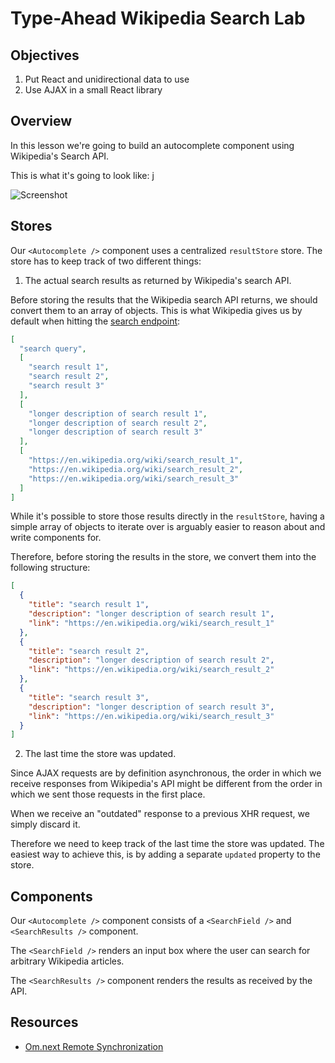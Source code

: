 # Type-Ahead Wikipedia Search Lab

## Objectives

1. Put React and unidirectional data to use
2. Use AJAX in a small React library

## Overview

In this lesson we're going to build an autocomplete component using Wikipedia's
Search API.

This is what it's going to look like: j

![Screenshot](https://s3.amazonaws.com/learn-verified/react-type-ahead-wikipedia-search-lab-screenshot.png)

## Stores

Our `<Autocomplete />` component uses a centralized `resultStore` store. The store has to keep track of two different things:

1. The actual search results as returned by Wikipedia's search API.

Before storing the results that the Wikipedia search API returns, we should convert them to an array of objects. This is what Wikipedia gives us by default when hitting the [search endpoint](https://en.wikipedia.org/w/api.php?action=opensearch&format=json&search=test):

```json
[
  "search query",
  [
    "search result 1",
    "search result 2",
    "search result 3"
  ],
  [
    "longer description of search result 1",
    "longer description of search result 2",
    "longer description of search result 3"
  ],
  [
    "https://en.wikipedia.org/wiki/search_result_1",
    "https://en.wikipedia.org/wiki/search_result_2",
    "https://en.wikipedia.org/wiki/search_result_3"
  ]
]
```

While it's possible to store those results directly in the `resultStore`, having a simple array of objects to iterate over is arguably easier to reason about and write components for.

Therefore, before storing the results in the store, we convert them into the following structure:

```json
[
  {
    "title": "search result 1",
    "description": "longer description of search result 1",
    "link": "https://en.wikipedia.org/wiki/search_result_1"
  },
  {
    "title": "search result 2",
    "description": "longer description of search result 2",
    "link": "https://en.wikipedia.org/wiki/search_result_2"
  },
  {
    "title": "search result 3",
    "description": "longer description of search result 3",
    "link": "https://en.wikipedia.org/wiki/search_result_3"
  }
]
```

2. The last time the store was updated.

Since AJAX requests are by definition asynchronous, the order in which we receive responses from Wikipedia's API might be different from the order in which we sent those requests in the first place.

When we receive an "outdated" response to a previous XHR request, we simply discard it.

Therefore we need to keep track of the last time the store was updated. The easiest way to achieve this, is by adding a separate `updated` property to the store.

## Components

Our `<Autocomplete />` component consists of a `<SearchField />` and `<SearchResults />` component.

The `<SearchField />` renders an input box where the user can search for arbitrary Wikipedia articles.

The `<SearchResults />` component renders the results as received by the API.

## Resources

- [Om.next Remote Synchronization](https://github.com/omcljs/om/wiki/Remote-Synchronization-Tutorial)
